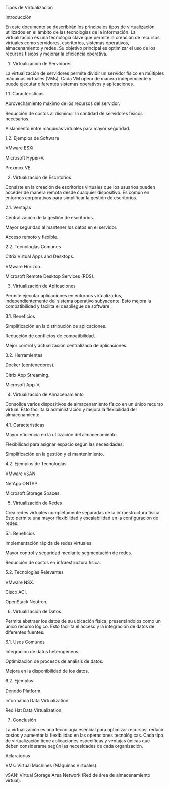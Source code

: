 Tipos de Virtualización

Introducción

En este documento se describirán los principales tipos de virtualización utilizados en el ámbito de las tecnologías de la información. La virtualización es una tecnología clave que permite la creación de recursos virtuales como servidores, escritorios, sistemas operativos, almacenamiento y redes. Su objetivo principal es optimizar el uso de los recursos físicos y mejorar la eficiencia operativa.

1. Virtualización de Servidores

La virtualización de servidores permite dividir un servidor físico en múltiples máquinas virtuales (VMs). Cada VM opera de manera independiente y puede ejecutar diferentes sistemas operativos y aplicaciones.

1.1. Características

Aprovechamiento máximo de los recursos del servidor.

Reducción de costos al disminuir la cantidad de servidores físicos necesarios.

Aislamiento entre máquinas virtuales para mayor seguridad.

1.2. Ejemplos de Software

VMware ESXi.

Microsoft Hyper-V.

Proxmox VE.

2. Virtualización de Escritorios

Consiste en la creación de escritorios virtuales que los usuarios pueden acceder de manera remota desde cualquier dispositivo. Es común en entornos corporativos para simplificar la gestión de escritorios.

2.1. Ventajas

Centralización de la gestión de escritorios.

Mayor seguridad al mantener los datos en el servidor.

Acceso remoto y flexible.

2.2. Tecnologías Comunes

Citrix Virtual Apps and Desktops.

VMware Horizon.

Microsoft Remote Desktop Services (RDS).

3. Virtualización de Aplicaciones

Permite ejecutar aplicaciones en entornos virtualizados, independientemente del sistema operativo subyacente. Esto mejora la compatibilidad y facilita el despliegue de software.

3.1. Beneficios

Simplificación en la distribución de aplicaciones.

Reducción de conflictos de compatibilidad.

Mejor control y actualización centralizada de aplicaciones.

3.2. Herramientas

Docker (contenedores).

Citrix App Streaming.

Microsoft App-V.

4. Virtualización de Almacenamiento

Consolida varios dispositivos de almacenamiento físico en un único recurso virtual. Esto facilita la administración y mejora la flexibilidad del almacenamiento.

4.1. Características

Mayor eficiencia en la utilización del almacenamiento.

Flexibilidad para asignar espacio según las necesidades.

Simplificación en la gestión y el mantenimiento.

4.2. Ejemplos de Tecnologías

VMware vSAN.

NetApp ONTAP.

Microsoft Storage Spaces.

5. Virtualización de Redes

Crea redes virtuales completamente separadas de la infraestructura física. Esto permite una mayor flexibilidad y escalabilidad en la configuración de redes.

5.1. Beneficios

Implementación rápida de redes virtuales.

Mayor control y seguridad mediante segmentación de redes.

Reducción de costos en infraestructura física.

5.2. Tecnologías Relevantes

VMware NSX.

Cisco ACI.

OpenStack Neutron.

6. Virtualización de Datos

Permite abstraer los datos de su ubicación física, presentándolos como un único recurso lógico. Esto facilita el acceso y la integración de datos de diferentes fuentes.

6.1. Usos Comunes

Integración de datos heterogéneos.

Optimización de procesos de análisis de datos.

Mejora en la disponibilidad de los datos.

6.2. Ejemplos

Denodo Platform.

Informatica Data Virtualization.

Red Hat Data Virtualization.

7. Conclusión

La virtualización es una tecnología esencial para optimizar recursos, reducir costos y aumentar la flexibilidad en las operaciones tecnológicas. Cada tipo de virtualización tiene aplicaciones específicas y ventajas únicas que deben considerarse según las necesidades de cada organización.

Aclaratorias

VMs: Virtual Machines (Máquinas Virtuales).

vSAN: Virtual Storage Area Network (Red de área de almacenamiento virtual).


